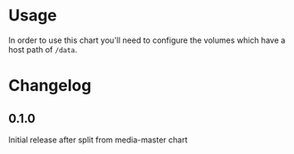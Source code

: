 # Usage

In order to use this chart you'll need to configure the volumes which have a host path of `/data`.

# Changelog

## 0.1.0

Initial release after split from media-master chart

